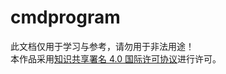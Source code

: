 # cmdprogram
此文档仅用于学习与参考，请勿用于非法用途！
<br />本作品采用<a rel="license" href="http://creativecommons.org/licenses/by/4.0/">知识共享署名 4.0 国际许可协议</a>进行许可。
